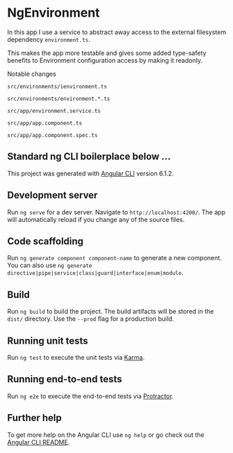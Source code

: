 # NgEnvironment

In this app I use a service to abstract away access to the external filesystem dependency `environment.ts`.

This makes the app more testable and gives some added type-safety benefits to Environment configuration access by making it readonly.

Notable changes

`src/environments/ienvironment.ts`

`src/environments/environment.*.ts`

`src/app/environment.service.ts`

`src/app/app.component.ts`

`src/app/app.component.spec.ts`

## Standard ng CLI boilerplace below ...

This project was generated with [Angular CLI](https://github.com/angular/angular-cli) version 6.1.2.

## Development server

Run `ng serve` for a dev server. Navigate to `http://localhost:4200/`. The app will automatically reload if you change any of the source files.

## Code scaffolding

Run `ng generate component component-name` to generate a new component. You can also use `ng generate directive|pipe|service|class|guard|interface|enum|module`.

## Build

Run `ng build` to build the project. The build artifacts will be stored in the `dist/` directory. Use the `--prod` flag for a production build.

## Running unit tests

Run `ng test` to execute the unit tests via [Karma](https://karma-runner.github.io).

## Running end-to-end tests

Run `ng e2e` to execute the end-to-end tests via [Protractor](http://www.protractortest.org/).

## Further help

To get more help on the Angular CLI use `ng help` or go check out the [Angular CLI README](https://github.com/angular/angular-cli/blob/master/README.md).
